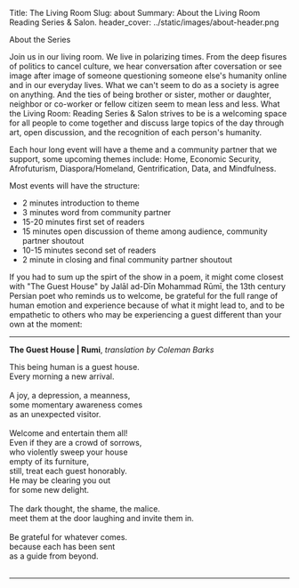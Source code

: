 Title: The Living Room
Slug: about
Summary: About the Living Room Reading Series & Salon.
header_cover: ../static/images/about-header.png


About the Series

Join us in our living room. We live in polarizing times. From the deep fisures of politics to cancel culture, we hear conversation after coversation or see image after image of someone questioning someone else's humanity online and in our everyday lives. What we can't seem to do as a society is agree on anything. And the ties of being brother or sister, mother or daughter, neighbor or co-worker or fellow citizen seem to mean less and less. What the Living Room: Reading Series & Salon strives to be is a welcoming space for all people to come together and discuss large topics of the day through art, open discussion, and the recognition of each person's humanity.

Each hour long event will have a theme and a community partner that we support, some upcoming themes include: Home, Economic Security, Afrofuturism, Diaspora/Homeland, Gentrification, Data, and Mindfulness.

Most events will have the structure:

- 2 minutes introduction to theme
- 3 minutes word from community partner
- 15-20 minutes first set of readers
- 15 minutes open discussion of theme among audience, community partner shoutout
- 10-15 minutes second set of readers
- 2 minute in closing and final community partner shoutout

If you had to sum up the spirt of the show in  a poem, it might come closest with "The Guest House" by Jalāl ad-Dīn Mohammad Rūmī, the 13th century Persian poet who reminds us to welcome, be grateful for the full range of human emotion and experience because of what it might lead to, and to be empathetic to others who may be experiencing a guest different than your own at the moment:

---

<strong>The Guest House | Rumi</strong>, <em>translation by Coleman Barks</em>

This being human is a guest house.<br/>
Every morning a new arrival.<br/>
<br/>
A joy, a depression, a meanness,<br/>
some momentary awareness comes<br/>
as an unexpected visitor.<br/>
<br/>
Welcome and entertain them all!<br/>
Even if they are a crowd of sorrows,<br/>
who violently sweep your house<br/>
empty of its furniture,<br/>
still, treat each guest honorably.<br/>
He may be clearing you out<br/>
for some new delight.<br/>
<br/>
The dark thought, the shame, the malice.<br/>
meet them at the door laughing and invite them in.<br/>
<br/>
Be grateful for whatever comes.<br/>
because each has been sent<br/>
as a guide from beyond.<br/>
<br/>

---
